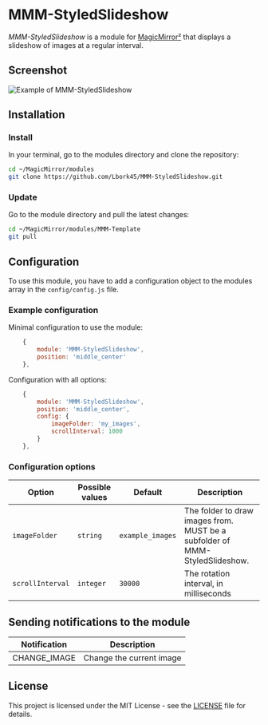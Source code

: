 # MMM-StyledSlideshow

*MMM-StyledSlideshow* is a module for [MagicMirror²](https://github.com/MagicMirrorOrg/MagicMirror) that displays a slideshow of images at a regular interval.

## Screenshot

![Example of MMM-StyledSlideshow](./example_1.png)

## Installation

### Install

In your terminal, go to the modules directory and clone the repository:

```bash
cd ~/MagicMirror/modules
git clone https://github.com/Lbork45/MMM-StyledSlideshow.git
```

### Update

Go to the module directory and pull the latest changes:

```bash
cd ~/MagicMirror/modules/MMM-Template
git pull
```

## Configuration

To use this module, you have to add a configuration object to the modules array in the `config/config.js` file.

### Example configuration

Minimal configuration to use the module:

```js
    {
        module: 'MMM-StyledSlideshow',
        position: 'middle_center'
    },
```

Configuration with all options:

```js
    {
        module: 'MMM-StyledSlideshow',
        position: 'middle_center',
        config: {
            imageFolder: 'my_images',
            scrollInterval: 1000
        }
    },
```

### Configuration options

Option|Possible values|Default|Description
------|------|------|-----------
`imageFolder`|`string`|`example_images`|The folder to draw images from. MUST be a subfolder of MMM-StyledSlideshow.
`scrollInterval`|`integer`|`30000`|The rotation interval, in milliseconds

## Sending notifications to the module

Notification|Description
------|-----------
CHANGE_IMAGE|Change the current image

## License

This project is licensed under the MIT License - see the [LICENSE](LICENSE.md) file for details.